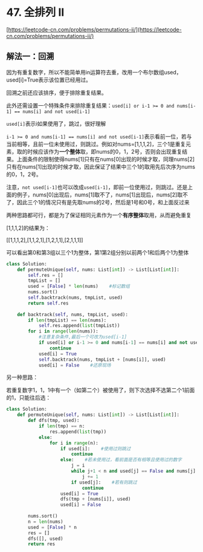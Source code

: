 # 47. 全排列 II

[https://leetcode-cn.com/problems/permutations-ii/](https://leetcode-cn.com/problems/permutations-ii/)

## 解法一：回溯

因为有重复数字，所以不能简单用in运算符去重，改用一个布尔数组used，used\[i\]=True表示该位置已经用过。 

回溯之前还应该排序，便于排除重复结果。 

此外还需设置一个特殊条件来排除重复结果：`used[i] or i-1 >= 0 and nums[i-1] == nums[i] and not used[i-1]` 

`used[i]`表示i如果使用了，跳过，很好理解

`i-1 >= 0 and nums[i-1] == nums[i] and not used[i-1]`表示看前一位，若与当前相等，且前一位未使用过，则跳过。例如对nums=\[1,1,1,2\]，三个1是重复元素，取的时候应该作为**一个整体**取，即nums的0，1，2号，否则会出现重复结果。上面条件的限制使得nums\[1\]只有在nums\[0\]出现的时候才取，同理nums\[2\]只有在nums\[1\]出现的时候才取，因此保证了结果中三个1的取用先后次序为nums的0，1，2号。 

注意，`not used[i-1]`也可以改成`used[i-1]`，即前一位使用过，则跳过。还是上面的例子，nums\[0\]出现后，nums\[1\]取不了，nums\[1\]出现后，nums\[2\]取不了，因此三个1的情况只有是先取nums的2号，然后是1号和0号，和上面反过来

两种思路都可行，都是为了保证相同元素作为一个**有序整体**取用，从而避免重复

\[1,1,1,2\]的结果为：

\[\[1,1,1,2\],\[1,1,2,1\],\[1,2,1,1\],\[2,1,1,1\]\]

可以看出第0和第3组以三个1为整体，第1第2组分别以前两个1和后两个1为整体

```python
class Solution:
    def permuteUnique(self, nums: List[int]) -> List[List[int]]:
        self.res = []
        tmpList = []
        used = [False] * len(nums)    #标记数组
        nums.sort()
        self.backtrack(nums, tmpList, used)
        return self.res
    
    def backtrack(self, nums, tmpList, used):
        if len(tmpList) == len(nums):
            self.res.append(list(tmpList))
        for i in range(len(nums)):
            #注意复杂条件,最后一个可改为used[i-1]
            if used[i] or i-1 >= 0 and nums[i-1] == nums[i] and not used[i-1]:
                continue
            used[i] = True
            self.backtrack(nums, tmpList + [nums[i]], used)
            used[i] = False    #还原现场
```

另一种思路：

若重复数字1，1，1中有一个（如第二个）被使用了，则下次选择不选第二个1前面的1，只能往后选：

```python
class Solution:
    def permuteUnique(self, nums: List[int]) -> List[List[int]]:
        def dfs(tmp, used):
            if len(tmp) == n:
                res.append(list(tmp))
            else:
                for i in range(n):
                    if used[i]:    #使用过则跳过
                        continue
                    else:    #若未使用过，看前面是否有相等且使用过的数字
                        j = i
                        while j+1 < n and used[j] == False and nums[j] == nums[j+1]:
                            j += 1
                        if used[j]:    #若有则跳过
                            continue
                    used[i] = True
                    dfs(tmp + [nums[i]], used)
                    used[i] = False
                    
        nums.sort()
        n = len(nums)
        used = [False] * n
        res = []
        dfs([], used)
        return res
```

